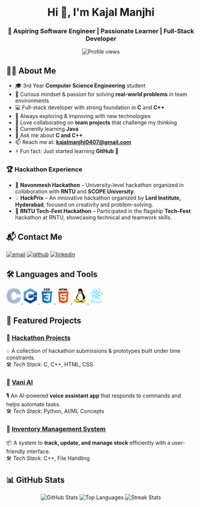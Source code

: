 <h1 align="center">Hi 👋, I'm Kajal Manjhi</h1>
<h3 align="center">🚀 Aspiring Software Engineer | Passionate Learner | Full-Stack Developer</h3>

<!-- Profile views - centered -->
<p align="center">
  <img src="https://komarev.com/ghpvc/?username=laddumanjhi&label=Profile%20views&color=0e75b6&style=flat" alt="Profile views" />
</p>


## 🙋‍♀️ About Me
- 🎓 3rd Year **Computer Science Engineering** student  
- 🧠 Curious mindset & passion for solving **real-world problems** in team environments  
- 💻 Full-stack developer with strong foundation in **C** and **C++**  
- 🚀 Always exploring & improving with new technologies  
- 🤝 Love collaborating on **team projects** that challenge my thinking  
- 🌱 Currently learning **Java**  
- 💬 Ask me about **C and C++**  
- 📫 Reach me at: **kajalmanjhi0407@gmail.com**  
- ⚡ Fun fact: Just started learning **GitHub** 🎉  

<h3 align="left">🏆 Hackathon Experience</h3>

- 🥇 **Navonmesh Hackathon** – University-level hackathon organized in collaboration with **RNTU** and **SCOPE University**.  
- 💡 **HackPrix** – An innovative hackathon organized by **Lord Institute, Hyderabad**, focused on creativity and problem-solving.  
- 🚀 **RNTU Tech-Fest Hackathon** – Participated in the flagship **Tech-Fest** hackathon at RNTU, showcasing technical and teamwork skills.  


## 📬 Contact Me
<p align="left">
  <a href="mailto:kajalmanjhi0407@gmail.com"><img src="https://img.shields.io/badge/Email-D14836?style=for-the-badge&logo=gmail&logoColor=white" alt="email" /></a>
  <a href="https://github.com/laddumanjhi"><img src="https://img.shields.io/badge/GitHub-100000?style=for-the-badge&logo=github&logoColor=white" alt="github" /></a>
  <a href="https://linkedin.com/in/your-linkedin" target="_blank"><img src="https://img.shields.io/badge/LinkedIn-0e76a8?style=for-the-badge&logo=linkedin&logoColor=white" alt="linkedin" /></a>
</p>



## 🛠️ Languages and Tools
<p align="left"> 
  <a href="https://www.cprogramming.com/" target="_blank"> 
    <img src="https://raw.githubusercontent.com/devicons/devicon/master/icons/c/c-original.svg" alt="c" width="40" height="40"/> 
  </a> 
  <a href="https://www.w3schools.com/cpp/" target="_blank"> 
    <img src="https://raw.githubusercontent.com/devicons/devicon/master/icons/cplusplus/cplusplus-original.svg" alt="cplusplus" width="40" height="40"/> 
  </a> 
  <a href="https://www.w3schools.com/css/" target="_blank"> 
    <img src="https://raw.githubusercontent.com/devicons/devicon/master/icons/css3/css3-original-wordmark.svg" alt="css3" width="40" height="40"/> 
  </a> 
  <a href="https://www.w3.org/html/" target="_blank"> 
    <img src="https://raw.githubusercontent.com/devicons/devicon/master/icons/html5/html5-original-wordmark.svg" alt="html5" width="40" height="40"/> 
  </a> 
  <a href="https://www.linux.org/" target="_blank"> 
    <img src="https://raw.githubusercontent.com/devicons/devicon/master/icons/linux/linux-original.svg" alt="linux" width="40" height="40"/> 
  </a> 
  <a href="https://reactjs.org/" target="_blank"> 
    <img src="https://raw.githubusercontent.com/devicons/devicon/master/icons/react/react-original-wordmark.svg" alt="react" width="40" height="40"/> 
  </a> 
</p>

## 🚀 Featured Projects

### 🔹 [Hackathon Projects](https://github.com/laddumanjhi/Hackthon-Projects)  
💡 A collection of hackathon submissions & prototypes built under time constraints.  
🛠️ *Tech Stack:* C, C++, HTML, CSS  



### 🔹 [Vani AI](https://github.com/laddumanjhi/Vani-Ai)  
🎙️ An AI-powered **voice assistant app** that responds to commands and helps automate tasks.  
🛠️ *Tech Stack:* Python, AI/ML Concepts  



### 🔹 [Inventory Management System](https://github.com/laddumanjhi/Inventory-Management-System)  
📦 A system to **track, update, and manage stock** efficiently with a user-friendly interface.  
🛠️ *Tech Stack:* C++, File Handling  


## 📊 GitHub Stats
<div align="center">
  <img src="https://github-readme-stats.vercel.app/api?username=laddumanjhi&show_icons=true&include_all_commits=true&count_private=true&theme=dracula" height="150" alt="GitHub Stats" />
  <img src="https://github-readme-stats.vercel.app/api/top-langs?username=laddumanjhi&layout=compact&theme=dracula" height="150" alt="Top Languages" />
  <img src="https://github-readme-streak-stats.herokuapp.com/?user=laddumanjhi&theme=dracula" height="150" alt="Streak Stats" />
</div>
